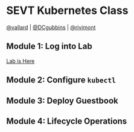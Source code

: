 # SEVT Kubernetes Class
[@vallard](https://twitter.com/vallard]) |
[@DCgubbins](https://twitter.com/DCgubbins) | 
[@rivimont](https://twitter.com/rivimont)

## Module 1: Log into Lab
[Lab is Here](LOGIN.md)

## Module 2: Configure ```kubectl```

## Module 3: Deploy Guestbook

## Module 4: Lifecycle Operations
